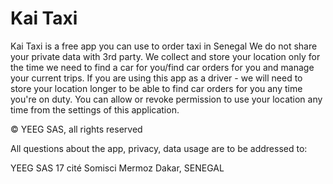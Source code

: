 # Kai Taxi

Kai Taxi is a free app you can use to order taxi in Senegal 
We do not share your private data with 3rd party. 
We collect and store your location only for the time we need to find a car for you/find car orders for you and manage your current trips. 
If you are using this app as a driver - we will need to store your location longer to be able to find car orders for you any time you're on duty.
You can allow or revoke permission to use your location any time from the settings of this application.

© YEEG SAS, all rights reserved

All questions about the app, privacy, data usage are to be addressed to:

YEEG SAS
17 cité Somisci Mermoz
Dakar, SENEGAL
